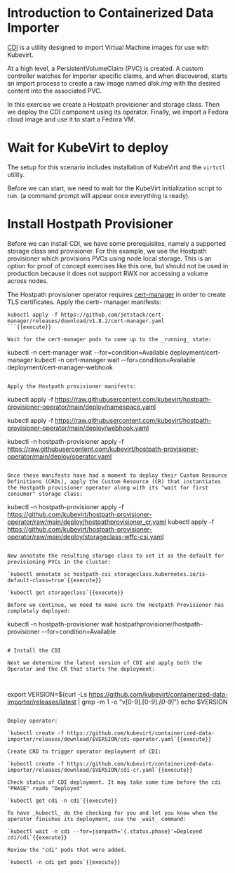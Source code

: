 # Introduction to Containerized Data Importer

[CDI](https://github.com/kubevirt/containerized-data-importer) is a utility designed to import Virtual Machine images for use with Kubevirt.

At a high level, a PersistentVolumeClaim (PVC) is created. A custom controller watches for importer specific claims, and when discovered, starts an import process to create a raw image named _disk.img_ with the desired content into the associated PVC.

In this exercise we create a Hostpath provisioner and storage class. Then we deploy the CDI component using its operator. Finally, we import a Fedora cloud image and use it to start a Fedora VM.

# Wait for KubeVirt to deploy

The setup for this scenario includes installation of KubeVirt and the `virtctl` utility.

Before we can start, we need to wait for the KubeVirt initialization script to run. (a command prompt will appear once everything is ready).

# Install Hostpath Provisioner

Before we can install CDI, we have some prerequisites, namely a supported storage class and provisioner. For this example, we use the Hostpath provisioner which provisions PVCs using node local storage. This is an option for proof of concept exercises like this one, but should not be used in production because it does not support RWX nor accessing a volume across nodes.

The Hostpath provisioner operator requires [cert-manager](https://github.com/cert-manager/cert-manager) in order to create TLS certificates. Apply the certr- manager manifests:

```
kubectl apply -f https://github.com/jetstack/cert-manager/releases/download/v1.8.2/cert-manager.yaml
```{{execute}}

Wait for the cert-manager pods to come up to the _running_ state:

```
kubectl -n cert-manager wait --for=condition=Available deployment/cert-manager
kubectl -n cert-manager wait --for=condition=Available deployment/cert-manager-webhook
```{{execute}}

Apply the Hostpath provisioner manifests:

```
kubectl apply -f https://raw.githubusercontent.com/kubevirt/hostpath-provisioner-operator/main/deploy/namespace.yaml

kubectl apply -f https://raw.githubusercontent.com/kubevirt/hostpath-provisioner-operator/main/deploy/webhook.yaml

kubectl -n hostpath-provisioner apply -f https://raw.githubusercontent.com/kubevirt/hostpath-provisioner-operator/main/deploy/operator.yaml
```{{execute}}

Once these manifests have had a moment to deploy their Custom Resource Definitions (CRDs), apply the Custom Resource (CR) that instantiates the Hostpath provisioner operator along with its "wait for first consumer" storage class:

```
kubectl -n hostpath-provisioner apply -f https://github.com/kubevirt/hostpath-provisioner-operator/raw/main/deploy/hostpathprovisioner_cr.yaml
kubectl apply -f https://github.com/kubevirt/hostpath-provisioner-operator/raw/main/deploy/storageclass-wffc-csi.yaml
```{{execute}}

Now annotate the resulting storage class to set it as the default for provisioning PVCs in the cluster:

`kubectl annotate sc hostpath-csi storageclass.kubernetes.io/is-default-class=true`{{execute}}

`kubectl get storageclass`{{execute}}

Before we continue, we need to make sure the Hostpath Provisioner has completely deployed:

```
 kubectl -n hostpath-provisioner wait hostpathprovisioner/hostpath-provisioner --for=condition=Available
 ```{{execute}}

# Install the CDI

Next we determine the latest version of CDI and apply both the Operator and the CR that starts the deployment:



```
export VERSION=$(curl -Ls https://github.com/kubevirt/containerized-data-importer/releases/latest | grep -m 1 -o "v[0-9]\.[0-9]*\.[0-9]*")
echo $VERSION
```{{execute}}

Deploy operator:

`kubectl create -f https://github.com/kubevirt/containerized-data-importer/releases/download/$VERSION/cdi-operator.yaml`{{execute}}

Create CRD to trigger operator deployment of CDI:

`kubectl create -f https://github.com/kubevirt/containerized-data-importer/releases/download/$VERSION/cdi-cr.yaml`{{execute}}

Check status of CDI deployment. It may take some time before the cdi "PHASE" reads "Deployed"

`kubectl get cdi -n cdi`{{execute}}

To have _kubectl_ do the checking for you and let you know when the operator finishes its deployment, use the _wait_ command:

`kubectl wait -n cdi --for=jsonpath='{.status.phase}'=Deployed cdi/cdi`{{execute}}

Review the "cdi" pods that were added.

`kubectl -n cdi get pods`{{execute}}